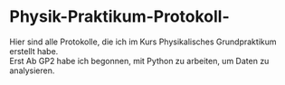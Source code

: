 # Physik-Praktikum-Protokoll-

Hier sind alle Protokolle, die ich im Kurs Physikalisches Grundpraktikum erstellt habe. <br>
Erst Ab GP2 habe ich  begonnen, mit Python zu arbeiten, um Daten zu analysieren.
